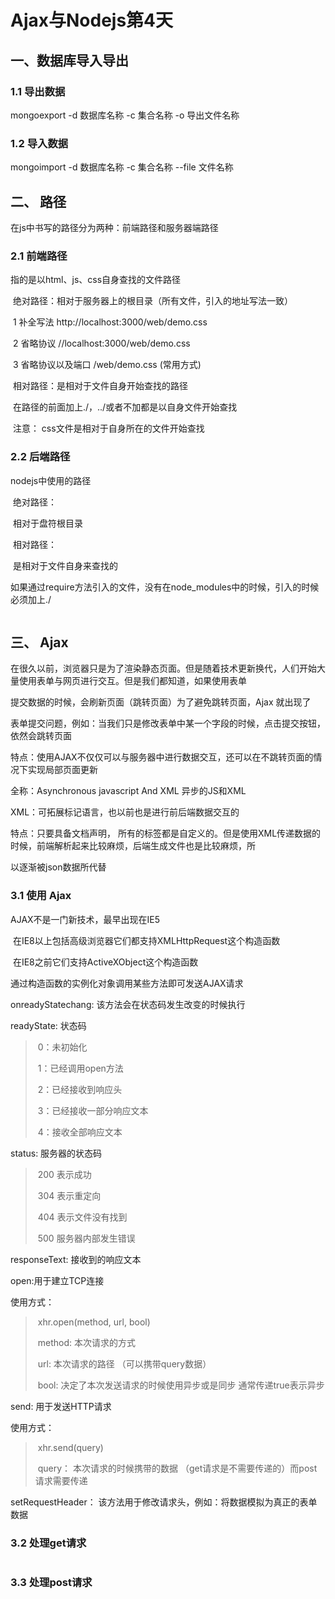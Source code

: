 # Ajax与Nodejs第4天

## 一、数据库导入导出

### 1.1 导出数据

 mongoexport -d 数据库名称 -c 集合名称 -o 导出文件名称

### 1.2 导入数据

 mongoimport -d 数据库名称 -c 集合名称 --file 文件名称



## 二、 路径

在js中书写的路径分为两种：前端路径和服务器端路径

### 2.1 **前端路径**

指的是以html、js、css自身查找的文件路径

​	绝对路径：相对于服务器上的根目录（所有文件，引入的地址写法一致）

​		1 补全写法 http://localhost:3000/web/demo.css

​		2 省略协议 //localhost:3000/web/demo.css

​		3 省略协议以及端口  /web/demo.css (常用方式)

​	相对路径：是相对于文件自身开始查找的路径

​		在路径的前面加上./，../或者不加都是以自身文件开始查找

​		注意： css文件是相对于自身所在的文件开始查找

### 2.2 **后端路径**

nodejs中使用的路径

​	绝对路径：

​		相对于盘符根目录

​	相对路径：

​		是相对于文件自身来查找的

​	如果通过require方法引入的文件，没有在node_modules中的时候，引入的时候必须加上./

```html

```

## 三、 Ajax

在很久以前，浏览器只是为了渲染静态页面。但是随着技术更新换代，人们开始大量使用表单与网页进行交互。但是我们都知道，如果使用表单

提交数据的时候，会刷新页面（跳转页面）为了避免跳转页面，Ajax 就出现了

​	表单提交问题，例如：当我们只是修改表单中某一个字段的时候，点击提交按钮，依然会跳转页面

特点：使用AJAX不仅仅可以与服务器中进行数据交互，还可以在不跳转页面的情况下实现局部页面更新

全称：Asynchronous javascript And XML  异步的JS和XML

XML：可拓展标记语言，也以前也是进行前后端数据交互的

特点：只要具备文档声明， 所有的标签都是自定义的。但是使用XML传递数据的时候，前端解析起来比较麻烦，后端生成文件也是比较麻烦，所

以逐渐被json数据所代替

### 3.1 使用 Ajax

AJAX不是一门新技术，最早出现在IE5

​	在IE8以上包括高级浏览器它们都支持XMLHttpRequest这个构造函数

​	在IE8之前它们支持ActiveXObject这个构造函数

通过构造函数的实例化对象调用某些方法即可发送AJAX请求

onreadyStatechang: 该方法会在状态码发生改变的时候执行

readyState: 状态码

> ​	0：未初始化
>
> ​	1：已经调用open方法
>
> ​	2：已经接收到响应头
>
> ​	3：已经接收一部分响应文本
>
> ​	4：接收全部响应文本

status: 服务器的状态码

> ​	200 表示成功
>
> ​	304 表示重定向
>
> ​	404 表示文件没有找到
>
> ​	500 服务器内部发生错误

responseText: 接收到的响应文本

open:用于建立TCP连接

使用方式：

> ​	xhr.open(method, url, bool)
>
> ​		method:  	本次请求的方式
>
> ​		url:		 本次请求的路径 （可以携带query数据）
>
> ​		bool:	 决定了本次发送请求的时候使用异步或是同步 通常传递true表示异步

send: 用于发送HTTP请求

使用方式：

> ​	xhr.send(query)
>
> ​		query： 本次请求的时候携带的数据 （get请求是不需要传递的）而post请求需要传递

setRequestHeader： 该方法用于修改请求头，例如：将数据模拟为真正的表单数据



### 3.2 处理get请求

```html

```



### 3.3 处理post请求

```html

```


